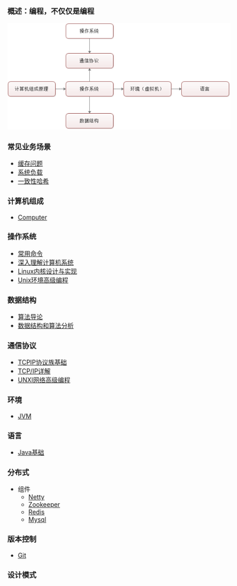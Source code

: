 ### 概述：编程，不仅仅是编程

![](/document/summary/summary.png "概述")

### 常见业务场景
* <a href="./document/problem/cache.md">缓存问题</a>
* <a href="./document/problem/系统负载.md">系统负载</a>
* <a href="./document/problem/一致性哈希.md">一致性哈希</a>

### 计算机组成
* <a href="./document/computer/Computer.md">Computer</a>

### 操作系统
* <a href="./document/system/command.md">常用命令</a>
* <a href="./document/system/">深入理解计算机系统</a>
* <a href="./document/system/">Linux内核设计与实现</a>
* <a href="./document/system/">Unix环境高级编程 </a>
   
### 数据结构
* <a href="./document/datastructures/">算法导论</a>
* <a href="./document/datastructures/">数据结构和算法分析</a>

### 通信协议
* <a href="./document/communication/TCPIP基础.md">TCPIP协议族基础</a>
* <a href="./document/communication/">TCP/IP详解</a>
* <a href="./document/communication/01-TCPIP基础.md">UNXI网络高级编程</a>

### 环境
* <a href="./document/environment/JVM.md">JVM</a>

### 语言
* [Java基础](https://github.com/wittycat/java/blob/master/README.md)

### 分布式
* 组件
    * <a href="./document/distributed/Netty.md">Netty</a>
    * <a href="./document/distributed/Zookeeper.md">Zookeeper</a>
    * <a href="./document/distributed/Redis.md">Redis</a>
    * <a href="./document/distributed/Mysql.md">Mysql</a>

### 版本控制
* <a href="./document/version/Git.md">Git</a>

### 设计模式

<!--

一级：
jvm,netty,shell

二级：
java(算法),mysql

1.java8
2.mycat or share jdbc (移位操作)
3.nio ->netty

-->



